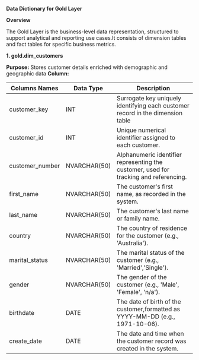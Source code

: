 **Data Dictionary for Gold Layer**


**Overview** 

The Gold Layer is the business-level data representation, structured  to
support analytical and reporting use cases.It consists of dimension tables 
and fact tables for specific business metrics.

**1. gold.dim_customers**
	
  **Purpose:** Stores customer details enriched with demographic and geographic data
  **Column:**


| Columns Names  | Data Type      | Description    								    |
|----------------|----------------|----------------								    |
| customer_key   | INT            | Surrogate key uniquely identifying each customer record in the dimension table  |
| customer_id  | INT | Unique numerical identifier assigned to each customer. |
| customer_number  | NVARCHAR(50) | Alphanumeric identifier representing the customer, used for tracking and referencing.  |
| first_name  | NVARCHAR(50)  | The customer's first name, as recorded in the system. |
| last_name  | NVARCHAR(50)  | The customer's last name or family name.  |
| country  | NVARCHAR(50)  | The country of residence for the customer (e.g., 'Australia').  |
| marital_status  | NVARCHAR(50)  | The marital status of the customer (e.g., 'Married','Single').  |
| gender  | NVARCHAR(50)  | The gender of the customer (e.g., 'Male', 'Female', 'n/a').  |
| birthdate | DATE | The date of birth of the customer,formatted as YYYY-MM-DD (e.g., 1971-10-06).  |
| create_date | DATE | The date and time when the customer record was created in the system. |

